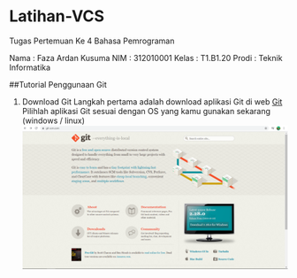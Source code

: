 # Latihan-VCS
Tugas Pertemuan Ke 4 Bahasa Pemrograman

Nama    : Faza Ardan Kusuma
NIM     : 312010001
Kelas   : T1.B1.20
Prodi   : Teknik Informatika

##Tutorial Penggunaan Git
1. Download Git
    Langkah pertama adalah download aplikasi Git di web [Git](https://git-scm.com/)
    Pilihlah aplikasi Git sesuai dengan OS yang kamu gunakan sekarang (windows / linux)
    ![Download git view](Pic/view%20git%20download.png)